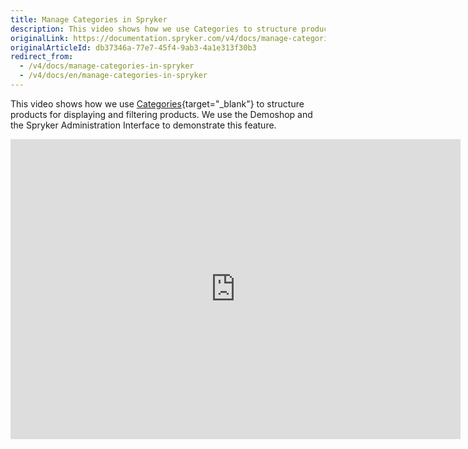 ```yaml
---
title: Manage Categories in Spryker
description: This video shows how we use Categories to structure products for displaying and filtering products.
originalLink: https://documentation.spryker.com/v4/docs/manage-categories-in-spryker
originalArticleId: db37346a-77e7-45f4-9ab3-4a1e313f30b3
redirect_from:
  - /v4/docs/manage-categories-in-spryker
  - /v4/docs/en/manage-categories-in-spryker
---
```


This video shows how we use [Categories](/docs/scos/dev/features/202001.0/catalog-management/category-management/category-management.html){target="_blank"} to structure products for displaying and filtering products. We use the Demoshop and the Spryker Administration Interface to demonstrate this feature.

<iframe src="https://fast.wistia.net/embed/iframe/g3l3c7xt93" title="Category Management" allowtransparency="true" frameborder="0" scrolling="no" class="wistia_embed" name="wistia_embed" allowfullscreen="0" mozallowfullscreen="0" webkitallowfullscreen="0" oallowfullscreen="0" msallowfullscreen="0" width="720" height="480"></iframe>
